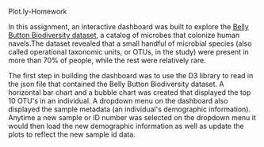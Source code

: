 

Plot.ly-Homework

In this assignment, an interactive dashboard was built  to explore the [Belly Button Biodiversity dataset](http://robdunnlab.com/projects/belly-button-biodiversity/), a catalog of microbes that colonize human navels.The dataset revealed that a small handful of microbial species (also called operational taxonomic units, or OTUs, in the study) were present in more than 70% of people, while the rest were relatively rare.

The first step in building the dashboard was to use the D3 library to read in the json file that contained the Belly Button Biodiversity dataset.  A horizontal bar chart and a bubble chart was created that displayed the top 10 OTU's in an individual.  A dropdown menu on the dashboard also displayed the sample metadata (an individual's demographic information).  Anytime a new sample or ID number was selected on the dropdown menu it would then load the new demographic information as well as update the plots to reflect the new sample id data. 




